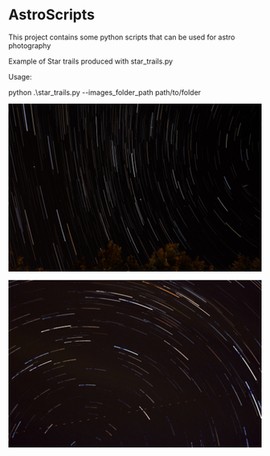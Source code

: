 # AstroScripts
This project contains some python scripts that can be used for astro photography

Example of Star trails produced with star_trails.py

Usage:

python .\star_trails.py --images_folder_path path/to/folder

![Star trails 1](images/example.PNG)

![Star trails 2](images/example1.PNG)
